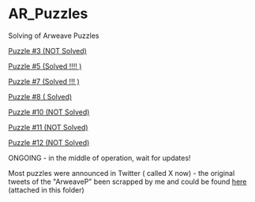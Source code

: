 # AR_Puzzles
Solving of Arweave Puzzles 

[Puzzle #3 (NOT Solved)](https://github.com/HomelessPhD/AR_Puzzles/tree/main/PZL3)

[Puzzle #5 (Solved !!!! )](https://github.com/HomelessPhD/AR_Puzzles/tree/main/PZL5)

[Puzzle #7 (Solved !!! )](https://github.com/HomelessPhD/AR_Puzzles/tree/main/PZL7)

[Puzzle #8 (    Solved)](https://github.com/HomelessPhD/AR_Puzzles/tree/main/PZL8)

[Puzzle #10 (NOT Solved)](https://github.com/HomelessPhD/AR_Puzzles/tree/main/PZL10)

[Puzzle #11 (NOT Solved)](https://github.com/HomelessPhD/AR_Puzzles/tree/main/PZL11)

[Puzzle #12 (NOT Solved)](https://github.com/HomelessPhD/AR_Puzzles/tree/main/PZL12)

ONGOING - in the middle of operation, wait for updates!


Most puzzles were announced in Twitter ( called X now) - the original tweets of the "ArweaveP" been scrapped by me and could be found [here](https://github.com/HomelessPhD/AR_Puzzles/blob/main/ArweaveP_user_tweets.xlsx) (attached in this folder)
